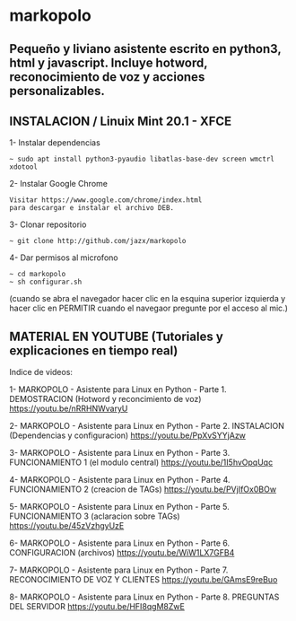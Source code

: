 # markopolo 
Pequeño y liviano asistente escrito en python3, html y javascript. Incluye hotword, reconocimiento de voz y acciones personalizables. 
-


INSTALACION / Linuix Mint 20.1 - XFCE
-
1- Instalar dependencias

    ~ sudo apt install python3-pyaudio libatlas-base-dev screen wmctrl xdotool

2- Instalar Google Chrome

    Visitar https://www.google.com/chrome/index.html
    para descargar e instalar el archivo DEB.

3- Clonar repositorio

    ~ git clone http://github.com/jazx/markopolo

4- Dar permisos al microfono

    ~ cd markopolo
    ~ sh configurar.sh

(cuando se abra el navegador hacer clic en la esquina superior izquierda
y hacer clic en PERMITIR cuando el navegaor pregunte por el acceso al mic.)




MATERIAL EN YOUTUBE
(Tutoriales y explicaciones en tiempo real)
-

Indice de videos:

1- MARKOPOLO - Asistente para Linux en Python - Parte 1. DEMOSTRACION (Hotword y reconcimiento de voz)
https://youtu.be/nRRHNWvaryU


2- MARKOPOLO - Asistente para Linux en Python - Parte 2. INSTALACION (Dependencias y configuracion)
https://youtu.be/PpXvSYYjAzw


3- MARKOPOLO - Asistente para Linux en Python - Parte 3. FUNCIONAMIENTO 1 (el modulo central)
https://youtu.be/1I5hvOpqUqc


4- MARKOPOLO - Asistente para Linux en Python - Parte 4. FUNCIONAMIENTO 2 (creacion de TAGs)
https://youtu.be/PVjIfOx0BOw


5- MARKOPOLO - Asistente para Linux en Python - Parte 5. FUNCIONAMIENTO 3 (aclaracion sobre TAGs)
https://youtu.be/45zVzhgyUzE


6- MARKOPOLO - Asistente para Linux en Python - Parte 6. CONFIGURACION (archivos)
https://youtu.be/WiW1LX7GFB4


7- MARKOPOLO - Asistente para Linux en Python - Parte 7. RECONOCIMIENTO DE VOZ Y CLIENTES
https://youtu.be/GAmsE9reBuo


8- MARKOPOLO - Asistente para Linux en Python - Parte 8. PREGUNTAS DEL SERVIDOR
https://youtu.be/HFI8qgM8ZwE

